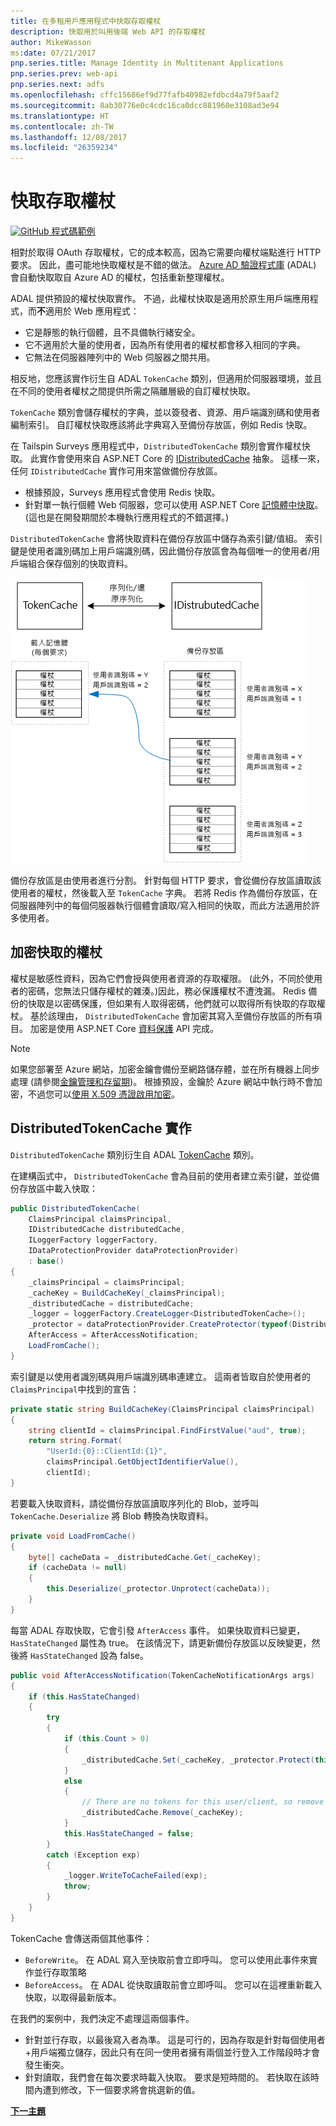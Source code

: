 ```yaml
---
title: 在多租用戶應用程式中快取存取權杖
description: 快取用於叫用後端 Web API 的存取權杖
author: MikeWasson
ms:date: 07/21/2017
pnp.series.title: Manage Identity in Multitenant Applications
pnp.series.prev: web-api
pnp.series.next: adfs
ms.openlocfilehash: cffc15686ef9d77fafb40982efdbcd4a79f5aaf2
ms.sourcegitcommit: 8ab30776e0c4cdc16ca0dcc881960e3108ad3e94
ms.translationtype: HT
ms.contentlocale: zh-TW
ms.lasthandoff: 12/08/2017
ms.locfileid: "26359234"
---
```

# <a name="cache-access-tokens"></a>快取存取權杖

[![GitHub](../_images/github.png) 程式碼範例][sample application]

相對於取得 OAuth 存取權杖，它的成本較高，因為它需要向權杖端點進行 HTTP 要求。 因此，盡可能地快取權杖是不錯的做法。 [Azure AD 驗證程式庫][ADAL] (ADAL) 會自動快取取自 Azure AD 的權杖，包括重新整理權杖。

ADAL 提供預設的權杖快取實作。 不過，此權杖快取是適用於原生用戶端應用程式，而**不**適用於 Web 應用程式：

* 它是靜態的執行個體，且不具備執行緒安全。
* 它不適用於大量的使用者，因為所有使用者的權杖都會移入相同的字典。
* 它無法在伺服器陣列中的 Web 伺服器之間共用。

相反地，您應該實作衍生自 ADAL `TokenCache` 類別，但適用於伺服器環境，並且在不同的使用者權杖之間提供所需之隔離層級的自訂權杖快取。

`TokenCache` 類別會儲存權杖的字典，並以簽發者、資源、用戶端識別碼和使用者編制索引。 自訂權杖快取應該將此字典寫入至備份存放區，例如 Redis 快取。

在 Tailspin Surveys 應用程式中，`DistributedTokenCache` 類別會實作權杖快取。 此實作會使用來自 ASP.NET Core 的 [IDistributedCache][distributed-cache] 抽象。 這樣一來，任何 `IDistributedCache` 實作可用來當做備份存放區。

* 根據預設，Surveys 應用程式會使用 Redis 快取。
* 針對單一執行個體 Web 伺服器，您可以使用 ASP.NET Core [記憶體中快取][in-memory-cache]。 (這也是在開發期間於本機執行應用程式的不錯選擇。)

`DistributedTokenCache` 會將快取資料在備份存放區中儲存為索引鍵/值組。 索引鍵是使用者識別碼加上用戶端識別碼，因此備份存放區會為每個唯一的使用者/用戶端組合保存個別的快取資料。

![權杖快取](./images/token-cache.png)

備份存放區是由使用者進行分割。 針對每個 HTTP 要求，會從備份存放區讀取該使用者的權杖，然後載入至 `TokenCache` 字典。 若將 Redis 作為備份存放區，在伺服器陣列中的每個伺服器執行個體會讀取/寫入相同的快取，而此方法適用於許多使用者。

## <a name="encrypting-cached-tokens"></a>加密快取的權杖
權杖是敏感性資料，因為它們會授與使用者資源的存取權限。 (此外，不同於使用者的密碼，您無法只儲存權杖的雜湊。)因此，務必保護權杖不遭洩漏。 Redis 備份的快取是以密碼保護，但如果有人取得密碼，他們就可以取得所有快取的存取權杖。 基於該理由， `DistributedTokenCache` 會加密其寫入至備份存放區的所有項目。 加密是使用 ASP.NET Core [資料保護][data-protection] API 完成。

> [!NOTE]
> 如果您部署至 Azure 網站，加密金鑰會備份至網路儲存體，並在所有機器上同步處理 (請參閱[金鑰管理和存留期][key-management])。 根據預設，金鑰於 Azure 網站中執行時不會加密，不過您可以[使用 X.509 憑證啟用加密][x509-cert-encryption]。
> 
> 

## <a name="distributedtokencache-implementation"></a>DistributedTokenCache 實作
`DistributedTokenCache` 類別衍生自 ADAL [TokenCache][tokencache-class] 類別。

在建構函式中， `DistributedTokenCache` 會為目前的使用者建立索引鍵，並從備份存放區中載入快取：

```csharp
public DistributedTokenCache(
    ClaimsPrincipal claimsPrincipal,
    IDistributedCache distributedCache,
    ILoggerFactory loggerFactory,
    IDataProtectionProvider dataProtectionProvider)
    : base()
{
    _claimsPrincipal = claimsPrincipal;
    _cacheKey = BuildCacheKey(_claimsPrincipal);
    _distributedCache = distributedCache;
    _logger = loggerFactory.CreateLogger<DistributedTokenCache>();
    _protector = dataProtectionProvider.CreateProtector(typeof(DistributedTokenCache).FullName);
    AfterAccess = AfterAccessNotification;
    LoadFromCache();
}
```

索引鍵是以使用者識別碼與用戶端識別碼串連建立。 這兩者皆取自於使用者的 `ClaimsPrincipal`中找到的宣告：

```csharp
private static string BuildCacheKey(ClaimsPrincipal claimsPrincipal)
{
    string clientId = claimsPrincipal.FindFirstValue("aud", true);
    return string.Format(
        "UserId:{0}::ClientId:{1}",
        claimsPrincipal.GetObjectIdentifierValue(),
        clientId);
}
```

若要載入快取資料，請從備份存放區讀取序列化的 Blob，並呼叫 `TokenCache.Deserialize` 將 Blob 轉換為快取資料。

```csharp
private void LoadFromCache()
{
    byte[] cacheData = _distributedCache.Get(_cacheKey);
    if (cacheData != null)
    {
        this.Deserialize(_protector.Unprotect(cacheData));
    }
}
```

每當 ADAL 存取快取，它會引發 `AfterAccess` 事件。 如果快取資料已變更， `HasStateChanged` 屬性為 true。 在該情況下，請更新備份存放區以反映變更，然後將 `HasStateChanged` 設為 false。

```csharp
public void AfterAccessNotification(TokenCacheNotificationArgs args)
{
    if (this.HasStateChanged)
    {
        try
        {
            if (this.Count > 0)
            {
                _distributedCache.Set(_cacheKey, _protector.Protect(this.Serialize()));
            }
            else
            {
                // There are no tokens for this user/client, so remove the item from the cache.
                _distributedCache.Remove(_cacheKey);
            }
            this.HasStateChanged = false;
        }
        catch (Exception exp)
        {
            _logger.WriteToCacheFailed(exp);
            throw;
        }
    }
}
```

TokenCache 會傳送兩個其他事件：

* `BeforeWrite`。 在 ADAL 寫入至快取前會立即呼叫。 您可以使用此事件來實作並行存取策略
* `BeforeAccess`。 在 ADAL 從快取讀取前會立即呼叫。 您可以在這裡重新載入快取，以取得最新版本。

在我們的案例中，我們決定不處理這兩個事件。

* 針對並行存取，以最後寫入者為準。 這是可行的，因為存取是針對每個使用者+用戶端獨立儲存，因此只有在同一使用者擁有兩個並行登入工作階段時才會發生衝突。
* 針對讀取，我們會在每次要求時載入快取。 要求是短時間的。 若快取在該時間內遭到修改，下一個要求將會挑選新的值。

[**下一主題**][client-assertion]

<!-- links -->
[ADAL]: https://msdn.microsoft.com/library/azure/jj573266.aspx
[client-assertion]: ./client-assertion.md
[data-protection]: /aspnet/core/security/data-protection/
[distributed-cache]: /aspnet/core/performance/caching/distributed
[key-management]: /aspnet/core/security/data-protection/configuration/default-settings
[in-memory-cache]: /aspnet/core/performance/caching/memory
[tokencache-class]: https://msdn.microsoft.com/library/azure/microsoft.identitymodel.clients.activedirectory.tokencache.aspx
[x509-cert-encryption]: /aspnet/core/security/data-protection/implementation/key-encryption-at-rest#x509-certificate
[sample application]: https://github.com/mspnp/multitenant-saas-guidance

